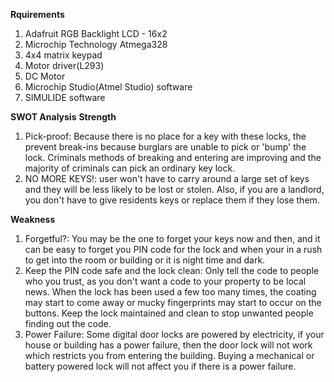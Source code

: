 **Rquirements**
	
 1) Adafruit RGB Backlight LCD - 16x2 
 2) Microchip Technology Atmega328
 3) 4x4 matrix keypad
 4) Motor driver(L293)
 5) DC Motor
 6) Microchip Studio(Atmel Studio) software
 7) SIMULIDE software

**SWOT Analysis**
**Strength**
 1) Pick-proof: Because there is no place for a key with these locks, the prevent break-ins because burglars are unable to pick or 'bump' the lock. Criminals methods of breaking and entering are improving and the majority of criminals can pick an ordinary key lock.
 2) NO MORE KEYS!: user won't have to carry around a large set of keys and they will be less likely to be lost or stolen. Also, if you are a landlord, you don't have to give residents keys or replace them if they lose them. 

**Weakness**
 1)  Forgetful?: You may be the one to forget your keys now and then, and it can be easy to forget you PIN code for the lock and when your in a rush to get into the room or building or it is night time and dark.
 2)  Keep the PIN code safe and the lock clean: Only tell the code to people who you trust, as you don't want a code to your property to be local news. When the lock has been used a few too many times, the coating may start to come away or mucky fingerprints may start to occur on the buttons. Keep the lock maintained and clean to stop unwanted people finding out the code.
 3)  Power Failure: Some digital door locks are powered by electricity, if your house or building has a power failure, then the door lock will not work which restricts you from entering the building. Buying a mechanical or battery powered lock will not affect you if there is a power failure.
